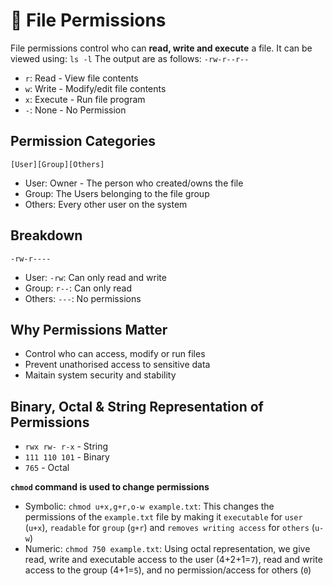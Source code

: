 # 📁 File Permissions

File permissions control who can **read, write and execute** a file. It can be viewed using: `ls -l`
The output are as follows: `-rw-r--r--`

- `r`: Read - View file contents
- `w`: Write - Modify/edit file contents
- `x`: Execute - Run file program
- `-`: None - No Permission

## Permission Categories

`[User][Group][Others]`

- User: Owner - The person who created/owns the file
- Group: The Users belonging to the file group
- Others: Every other user on the system

## Breakdown

`-rw-r----`

- User: `-rw`: Can only read and write
- Group: `r--`: Can only read
- Others: `---`: No permissions

## Why Permissions Matter

- Control who can access, modify or run files
- Prevent unathorised access to sensitive data
- Maitain system security and stability

## Binary, Octal & String Representation of Permissions

- `rwx rw- r-x` - String
-  `111 110 101` - Binary
-  `765` - Octal

**`chmod` command is used to change permissions**

- Symbolic: `chmod u+x,g+r,o-w example.txt`: This changes the permissions of the `example.txt` file by making it `executable` for `user` (`u+x`), `readable` for `group` (`g+r`) and `removes writing access` for `others` (`u-w`)
- Numeric: `chmod 750 example.txt`: Using octal representation, we give read, write and executable access to the user (4+2+1=`7`), read and write access to the group (4+1=`5`), and no permission/access for others (`0`)

